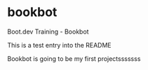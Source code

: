 # bookbot
Boot.dev Training - Bookbot

This is a test entry into the README

Bookbot is going to be my first projectsssssss